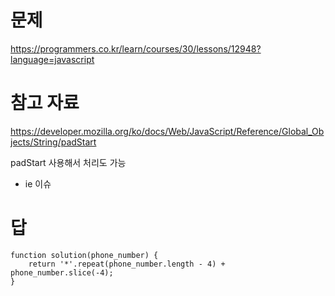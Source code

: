 # 문제
https://programmers.co.kr/learn/courses/30/lessons/12948?language=javascript

# 참고 자료
https://developer.mozilla.org/ko/docs/Web/JavaScript/Reference/Global_Objects/String/padStart

padStart 사용해서 처리도 가능
- ie 이슈

# 답
    function solution(phone_number) {
        return '*'.repeat(phone_number.length - 4) + phone_number.slice(-4);
    }
